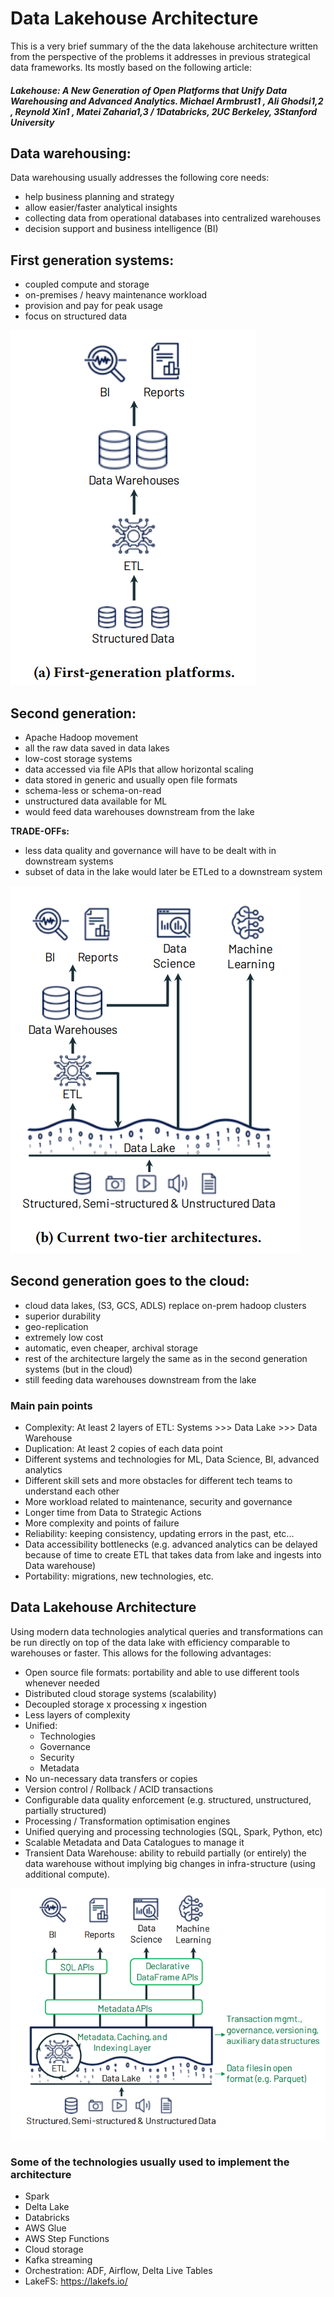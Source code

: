 # Data Lakehouse Architecture

This is a very brief summary of the the data lakehouse architecture written from the perspective of the problems it addresses in previous strategical data frameworks. Its mostly based on the following article:

##### **Lakehouse: A New Generation of Open Platforms that Unify Data Warehousing and Advanced Analytics. Michael Armbrust1 , Ali Ghodsi1,2 , Reynold Xin1 , Matei Zaharia1,3 / 1Databricks, 2UC Berkeley, 3Stanford University**

## Data warehousing:
Data warehousing usually addresses the following core needs:
- help business planning and strategy
- allow easier/faster analytical insights 
- collecting data from operational databases into centralized warehouses
- decision support and business intelligence (BI)

## First generation systems: 
- coupled compute and storage 
- on-premises / heavy maintenance workload
- provision and pay for peak usage
- focus on structured data

![](first_gen_warehouses.png)

## Second generation:
- Apache Hadoop movement
- all the raw data saved in data lakes
- low-cost storage systems
- data accessed via file APIs that allow horizontal scaling 
- data stored in generic and usually open file formats 
- schema-less or schema-on-read
- unstructured data available for ML
- would feed data warehouses downstream from the lake

**TRADE-OFFs:**
- less data quality and governance will have to be dealt with in downstream systems
- subset of data in the lake would later be ETLed to a downstream system

![](2nd_gen_data_lake_plus_warehouse.png)

## Second generation goes to the cloud:
- cloud data lakes,  (S3, GCS, ADLS) replace on-prem hadoop clusters
- superior durability 
- geo-replication
- extremely low cost
- automatic, even cheaper, archival storage
- rest of the architecture largely the same as in the second generation systems (but in the cloud) 
- still feeding data warehouses downstream from the lake

### Main pain points

- Complexity: At least 2 layers of ETL: Systems >>> Data Lake >>> Data Warehouse
- Duplication: At least 2 copies of each data point
- Different systems and technologies for ML, Data Science, BI, advanced analytics
- Different skill sets and more obstacles for different tech teams to understand each other
- More workload related to maintenance, security and governance
- Longer time from Data to Strategic Actions
- More complexity and points of failure
- Reliability: keeping consistency, updating errors in the past, etc...
- Data accessibility bottlenecks (e.g. advanced analytics can be delayed because of time to create ETL that takes data from lake and ingests into Data warehouse)
- Portability: migrations, new technologies, etc.

## Data Lakehouse Architecture

Using modern data technologies analytical queries and transformations can be run directly on top of the data lake with efficiency comparable to warehouses or faster. This allows for the following advantages:

- Open source file formats: portability and able to use different tools whenever needed
- Distributed cloud storage systems (scalability)
- Decoupled storage x processing x ingestion
- Less layers of complexity
- Unified:
	- Technologies
	- Governance
	- Security
	- Metadata
- No un-necessary data transfers or copies
- Version control / Rollback / ACID transactions
- Configurable data quality enforcement (e.g. structured, unstructured, partially structured) 
- Processing / Transformation optimisation engines
- Unified querying and processing technologies (SQL, Spark, Python, etc)
- Scalable Metadata and Data Catalogues to manage it
- Transient Data Warehouse: ability to rebuild partially (or entirely) the data warehouse without implying big changes in infra-structure (using additional compute).

![](data_lakehouse_architecture.png)

### Some of the technologies usually used to implement the architecture

- Spark
- Delta Lake
- Databricks
- AWS Glue
- AWS Step Functions
- Cloud storage
- Kafka streaming
- Orchestration: ADF, Airflow, Delta Live Tables 
- LakeFS: https://lakefs.io/
